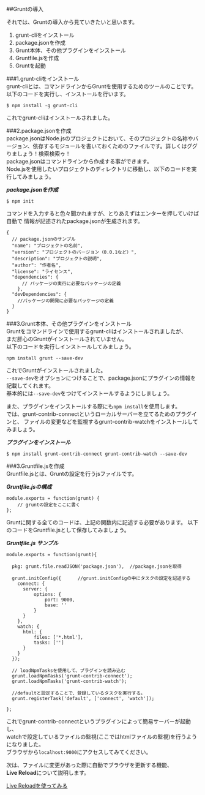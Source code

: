 ##Gruntの導入  

それでは、Gruntの導入から見ていきたいと思います。
  1. grunt-cliをインストール
  1. package.jsonを作成
  1. Grunt本体、その他プラグインをインストール
  1. Gruntfile.jsを作成
  1. Gruntを起動

###1.grunt-cliをインストール  
grunt-cliとは、コマンドラインからGruntを使用するためのツールのことです。  
以下のコードを実行し、インストールを行います。  

```
$ npm install -g grunt-cli
```

これでgrunt-cliはインストールされました。  

###2.package.jsonを作成  
package.jsonはNode.jsのプロジェクトにおいて、そのプロジェクトの名称やバージョン、依存するモジュールを書いておくためのファイルです。詳しくはググりましょう！検索検索ゥ！  
package.jsonはコマンドラインから作成する事ができます。  
Node.jsを使用したいプロジェクトのディレクトリに移動し、以下のコードを実行してみましょう。  

***package.jsonを作成***  
```
$ npm init
```  

コマンドを入力すると色々聞かれますが、とりあえずはエンターを押していけば自動で
情報が記述されたpackage.jsonが生成されます。  

```
{
  // package.jsonのサンプル
  "name": "プロジェクトの名前",
  "version": "プロジェクトのバージョン（0.0.1など）",
  "description": "プロジェクトの説明",
  "author": "作者名",
  "license": "ライセンス",
  "dependencies": {
    　// パッケージの実行に必要なパッケージの定義
    },
  "devDependencies": {
    //パッケージの開発に必要なパッケージの定義
  }
}
```  

###3.Grunt本体、その他プラグインをインストール  
Gruntをコマンドラインで使用するgrunt-cliはインストールされましたが、  
まだ肝心のGruntがインストールされていません。  
以下のコードを実行しインストールしてみましょう。  

```
npm install grunt --save-dev
```  

これでGruntがインストールされました。  
``--save-dev``をオプションにつけることで、package.jsonにプラグインの情報を記載してくれます。  
基本的には``--save-dev``をつけてインストールするようにしましょう。  
  
また、プラグインをインストールする際にも``npm install``を使用します。  
では、grunt-contrib-connectというローカルサーバーを立てるためのプラグインと、
ファイルの変更などを監視するgrunt-contrib-watchをインストールしてみましょう。

***プラグインをインストール***  

```
$ npm install grunt-contrib-connect grunt-contrib-watch --save-dev
```  

###3.Gruntfile.jsを作成  
Gruntfile.jsとは、Gruntの設定を行うjsファイルです。  

***Gruntfile.jsの構成***  

```
module.exports = function(grunt) {
    // gruntの設定をここに書く
};
```  

Gruntに関する全てのコードは、上記の関数内に記述する必要があります。
以下のコードをGruntfile.jsとして保存してみましょう。  

***Gruntfile.js サンプル***

```
module.exports = function(grunt){
 
  pkg: grunt.file.readJSON('package.json'),  //package.jsonを取得
 
  grunt.initConfig({      //grunt.initConfigの中にタスクの設定を記述する
    connect: {
      server: {
          options: {
              port: 9000,
              base: ''
          }
      }
    },
    watch: {
      html: {
          files: ['*.html'],
          tasks: ['']
      }
    }
  });
 
  // loadNpmTasksを使用して、プラグインを読み込む
  grunt.loadNpmTasks('grunt-contrib-connect');
  grunt.loadNpmTasks('grunt-contrib-watch');
 
  //defaultと設定することで、登録しているタスクを実行する。
  grunt.registerTask('default', ['connect', 'watch']);
 
};
```

これでgrunt-contrib-connectというプラグインによって簡易サーバーが起動し、  
watchで設定しているファイルの監視(ここではhtmlファイルの監視)を行うようになりました。  
ブラウザから``localhost:9000``にアクセスしてみてください。  

次は、ファイルに変更があった際に自動でブラウザを更新する機能、  
**Live Reload**について説明します。  

[Live Reloadを使ってみる](https://github.com/kaiji0811/studying_grunt/wiki/Live-Reload%E3%82%92%E4%BD%BF%E3%81%A3%E3%81%A6%E3%81%BF%E3%82%8B)